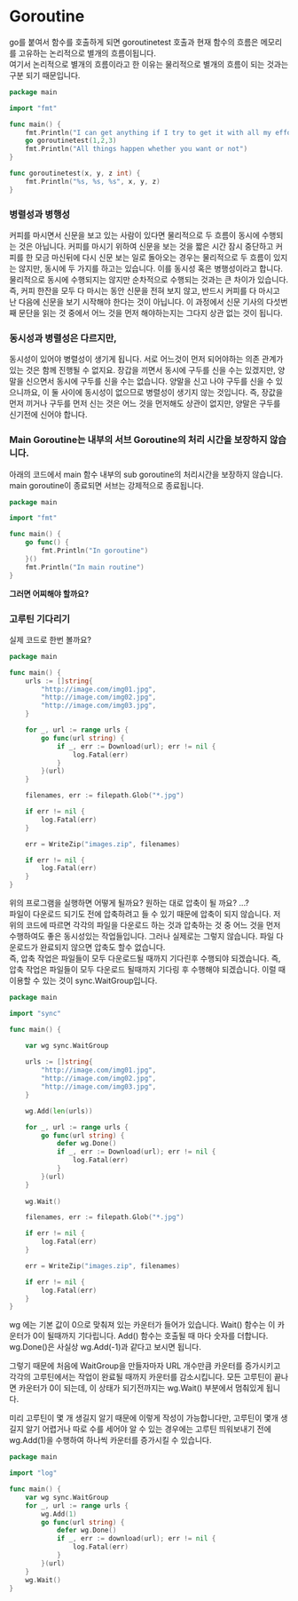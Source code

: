 # Goroutine

go를 붙여서 함수를 호출하게 되면 goroutinetest 호출과 현재 함수의 흐름은 메모리를 고유하는 논리적으로 별개의 흐름이됩니다.  
여기서 논리적으로 별개의 흐름이라고 한 이유는 물리적으로 별개의 흐름이 되는 것과는 구분 되기 때문입니다. 

```go
package main

import "fmt"

func main() {
	fmt.Println("I can get anything if I try to get it with all my effort")
    go goroutinetest(1,2,3)
	fmt.Println("All things happen whether you want or not")
}

func goroutinetest(x, y, z int) {
	fmt.Println("%s, %s, %s", x, y, z)
}
```

### 병렬성과 병행성 

커피를 마시면서 신문을 보고 있는 사람이 있다면 물리적으로 두 흐름이 동시에 수행되는 것은 아닙니다. 커피를 마시기 위하여 신문을 보는 것을 짧은 시간 
잠시 중단하고 커피를 한 모금 마신뒤에 다시 신문 보는 일로 돌아오는 경우는 물리적으로 두 흐름이 있지는 않지만, 동시에 두 가지를 하고는 있습니다. 
이를 동시성 혹은 병행성이라고 합니다. 물리적으로 동시에 수행되지는 않지만 순차적으로 수행되는 것과는 큰 차이가 있습니다. 즉, 커피 한잔을 모두 다 마시는
동안 신문을 전혀 보지 않고, 반드시 커피를 다 마시고 난 다음에 신문을 보기 시작해야 한다는 것이 아닙니다. 이 과정에서 신문 기사의 다섯번째 문단을 읽는 
것 중에서 어느 것을 먼저 해야하는지는 그다지 상관 없는 것이 됩니다.  

### 동시성과 병렬성은 다르지만, 

동시성이 있어야 병렬성이 생기게 됩니다. 서로 어느것이 먼저 되어야하는 의존 관계가 있는 것은 함께 진행될 수 없지요. 장갑을 끼면서 동시에 구두를 신을 수는 있겠지만, 
양말을 신으면서 동시에 구두를 신을 수는 없습니다. 양말을 신고 나야 구두를 신을 수 있으니까요, 이 둘 사이에 동시성이 없으므로 병렬성이 생기지 않는 것입니다. 
즉, 장값을 먼저 끼거나 구두를 먼저 신는 것은 어느 것을 먼저해도 상관이 없지만, 양말은 구두를 신기전에 신어야 합니다. 

### Main Goroutine는 내부의 서브 Goroutine의 처리 시간을 보장하지 않습니다.

아래의 코드에서 main 함수 내부의 sub goroutine의 처리시간을 보장하지 않습니다. main goroutine이 종료되면 서브는 강제적으로 종료됩니다.

```go
package main

import "fmt"

func main() {
	go func() {
		fmt.Println("In goroutine")
	}()
	fmt.Println("In main routine")
}
```

**그러면 어찌해야 할까요?**

### 고루틴 기다리기 

실제 코드로 한번 볼까요?

```go
package main 

func main() {
	urls := []string{
		"http://image.com/img01.jpg",
		"http://image.com/img02.jpg",
		"http://image.com/img03.jpg",
	}

	for _, url := range urls {
		go func(url string) {
			if _, err := Download(url); err != nil {
				log.Fatal(err)
			}
		}(url)
	}

	filenames, err := filepath.Glob("*.jpg")

	if err != nil {
		log.Fatal(err)
	}

	err = WriteZip("images.zip", filenames)

	if err != nil {
		log.Fatal(err)
	}
}
```

위의 프로그램을 실행하면 어떻게 될까요? 원하는 대로 압축이 될 까요? ...?  
파일이 다운로드 되기도 전에 압축하려고 들 수 있기 때문에 압축이 되지 않습니다. 저 위의 코드에 따르면 각각의 파일을 다운로드 하는 것과 압축하는 것 중 
어느 것을 먼저 수행하여도 좋은 동시성있는 작업들입니다. 그러나 실제로는 그렇지 않습니다. 파일 다운로드가 완료되지 않으면 압축도 할수 없습니다.  
즉, 압축 작업은 파일들이 모두 다운로드될 때까지 기다린후 수행되야 되겠습니다. 즉, 압축 작업은 파일들이 모두 다운로드 될때까지 기다링 후 수행해야 되겠습니다. 
이럴 때 이용할 수 있는 것이 sync.WaitGroup입니다.

```go
package main

import "sync"

func main() {

	var wg sync.WaitGroup
	
	urls := []string{
		"http://image.com/img01.jpg",
		"http://image.com/img02.jpg",
		"http://image.com/img03.jpg",
	}

	wg.Add(len(urls))

	for _, url := range urls {
		go func(url string) {
			defer wg.Done()
			if _, err := Download(url); err != nil {
				log.Fatal(err)
			}
		}(url)
	}
	
	wg.Wait()

	filenames, err := filepath.Glob("*.jpg")

	if err != nil {
		log.Fatal(err)
	}

	err = WriteZip("images.zip", filenames)

	if err != nil {
		log.Fatal(err)
	}
}
```

wg 에는 기본 값이 0으로 맞춰져 있는 카운터가 들어가 있습니다. Wait() 함수는 이 카운터가 0이 될때까지 기다립니다. Add() 함수는 호출될 때 마다 숫자를 더합니다. 
wg.Done()은 사실상 wg.Add(-1)과 같다고 보시면 됩니다.   

그렇기 때문에 처음에 WaitGroup을 만들자마자 URL 개수만큼 카운터를 증가시키고 각각의 고루틴에서는 작업이 완료될 때까지 카운터를 감소시킵니다. 모든 고루틴이 끝나면 
카운터가 0이 되는데, 이 상태가 되기전까지는 wg.Wait() 부분에서 멈춰있게 됩니다.

미리 고루틴이 몇 개 생길지 알기 때문에 이렇게 작성이 가능합니다만, 고루틴이 몇개 생길지 알기 어렵거나 따로 수를 세어야 알 수 있는 경우에는 고루틴 띄워보내기 전에 
wg.Add(1)을 수행하여 하나씩 카운터를 증가시킬 수 있습니다.

```go
package main

import "log"

func main() {
	var wg sync.WaitGroup
	for _, url := range urls {
		wg.Add(1)
		go func(url string) {
			defer wg.Done()
			if _, err := download(url); err != nil {
				log.Fatal(err)
			}
		}(url)
	}
	wg.Wait()
}
```




